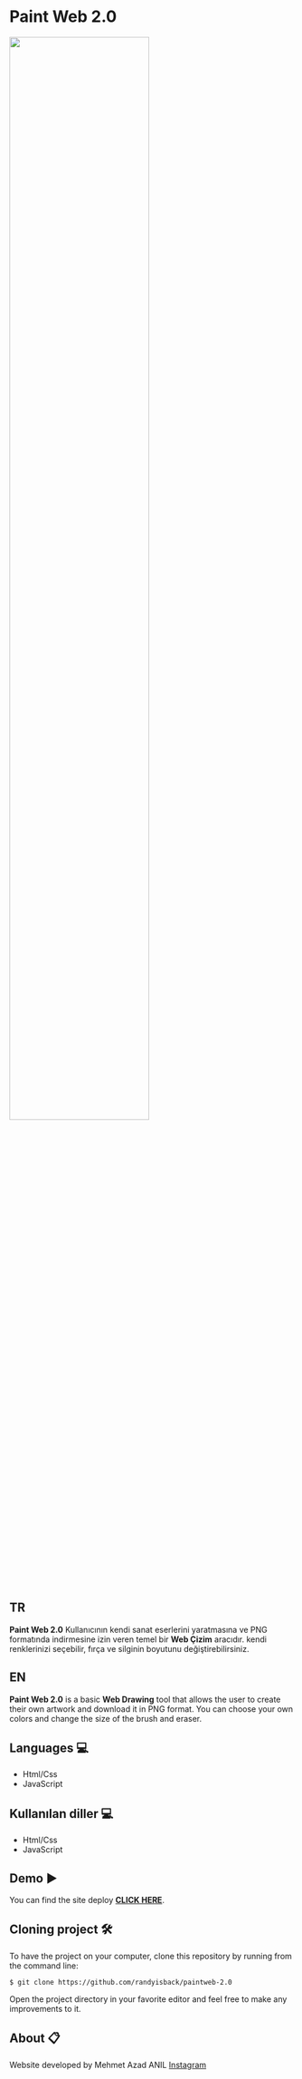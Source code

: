 # Paint Web 2.0

<img src="https://i.hizliresim.com/b565woa.png" width="70%">

## TR
**Paint Web 2.0** Kullanıcının kendi sanat eserlerini yaratmasına ve PNG formatında indirmesine izin veren temel bir **Web Çizim** aracıdır.
kendi renklerinizi seçebilir, fırça ve silginin boyutunu değiştirebilirsiniz.
## EN
**Paint Web 2.0** is a basic **Web Drawing** tool that allows the user to create their own artwork and download it in PNG format.
You can choose your own colors and change the size of the brush and eraser.

## Languages 💻
- Html/Css
- JavaScript

## Kullanılan diller 💻
- Html/Css
- JavaScript


## Demo ▶️

You can find the site deploy **[CLICK HERE](https://randyisback.github.io/paintweb-2.0/)**.



## Cloning project 🛠

To have the project on your computer, clone this repository by running from the command line:
```shell
$ git clone https://github.com/randyisback/paintweb-2.0
```
Open the project directory in your favorite editor and feel free to make any improvements to it.

## About 📋

Website developed by Mehmet Azad ANIL [Instagram](https://instagram.com/az4dd)
